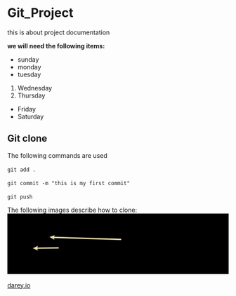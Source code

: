 # Git_Project

this is about project documentation

**we will need the following items:**
- sunday
- monday
- tuesday

1. Wednesday
2. Thursday

* Friday
* Saturday

## Git clone


The following commands are used 

`git add .`

`git commit -m "this is my first commit"`

`git push` 

The following images describe how to clone:
![testing image](Images/testing_2.png)

[darey.io](https://app.darey.io/)
